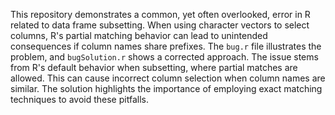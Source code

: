 This repository demonstrates a common, yet often overlooked, error in R related to data frame subsetting. When using character vectors to select columns, R's partial matching behavior can lead to unintended consequences if column names share prefixes.  The `bug.r` file illustrates the problem, and `bugSolution.r` shows a corrected approach.  The issue stems from R's default behavior when subsetting, where partial matches are allowed. This can cause incorrect column selection when column names are similar. The solution highlights the importance of employing exact matching techniques to avoid these pitfalls.